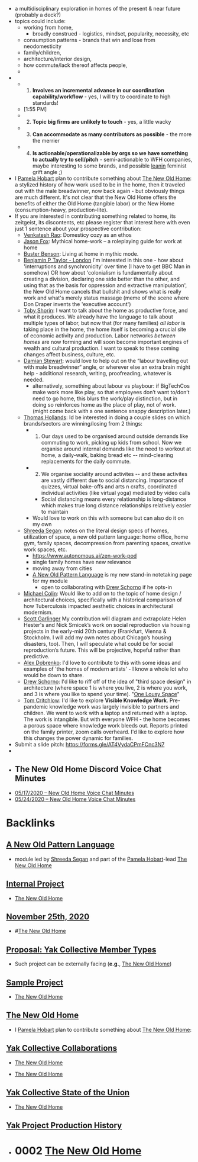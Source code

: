 - a multidisciplinary exploration in homes of the present & near future (probably a deck?)
- topics could include: 
    - working from home, 
        - broadly construed - logistics, mindset, popularity, necessity, etc
    - consumption patterns - brands that win and lose from neodomesticity
    - family/children, 
    - architecture/interior design, 
    - how commute/lack thereof affects people, 
    - 
- 
    - 1. **Involves an incremental advance in our coordination capability/workflow** - yes, I will try to coordinate to high standards!
    - [1:55 PM]
    - 2. **Topic big firms are unlikely to touch** - yes, a little wacky 
    - 3. **Can accommodate as many contributors as possible** - the more the merrier
    - 4. **Is actionable/operationalizable by orgs so we have something to actually try to sell/pitch** - semi-actionable to WFH companies, maybe interesting to some brands, and possible [leanin](<leanin.md>) feminist grift angle ;) 
- I [Pamela Hobart](<Pamela Hobart.md>) plan to contribute something about [The New Old Home](<The New Old Home.md>): a stylized history of how work used to be in the home, then it traveled out with the male breadwinner, now back again - but obviously things are much different. It's not clear that the New Old Home offers the benefits of either the Old Home (tangible labor) or the New Home (consumption-heavy, production-lite).
- If you are interested in contributing something related to home, its zeitgeist, its discontents, etc please register that interest here with even just 1 sentence about your prospective contribution:
    - [Venkatesh Rao](<Venkatesh Rao.md>): Domesticy cozy as an ethos
    - [Jason Fox](<Jason Fox.md>): Mythical home-work – a roleplaying guide for work at home
    - [Buster Benson](<Buster Benson.md>): Living at home in mythic mode. 
    - [Benjamin P Taylor - London](<Benjamin P Taylor - London.md>) I'm interested in this one - how about 'interruptions and synchronicity' over time (I have to get BBC Man in somehow) OR how about 'colonialism is fundamentally about creating a division, declaring one side better than the other, and using that as the basis for oppression and extractive manipulation', the New Old Home cancels that bullshit and shows what is really work and what's merely status massage (meme of the scene where Don Draper invents the 'executive account')
    - [Toby Shorin](<Toby Shorin.md>): I want to talk about the home as productive force, and what it produces. We already have the language to talk about multiple types of labor, but now that (for many families) *all labor* is taking place in the home, the home itself is becoming a crucial site of economic activity and production. Labor networks *between homes* are now forming and will soon become important engines of wealth and cultural production. I want to speak to these coming changes affect business, culture, etc.
    - [Damian Stewart](<Damian Stewart.md>): would love to help out on the “labour travelling out with male breadwinner“ angle, or wherever else an extra brain might help - additional research, writing, proofreading, whatever is needed.
        - alternatively, something about labour vs playbour: if BigTechCos make work more like play, so that employees don’t want to/don’t need to go home, this blurs the work/play distinction, but in doing so reinforces home as the place of play, not of work. (might come back with a one sentence snappy description later.)
    -  [Thomas Hollands](<Thomas Hollands.md>): Id be interested in doing a couple slides on which brands/sectors are winning/losing from 2 things:
        - 1. Our days used to be organised around outside demands like commuting to work, picking up kids from school. Now we organise around internal demands like the need to workout at home, a daily-walk, baking bread etc -- mind-clearing replacements for the daily commute.
        - 2. We organise sociality around activites -- and these activites are vastly different due to social distancing. Importance of quizzes, virtual bake-offs and arts n crafts, coordinated individual activities (like virtual yoga) mediated by video calls
            - Social distancing means every relationship is long-distance which makes true long distance relationships relatively easier to maintain
        - Would love to work on this with someone but can also do it on my own
    - [Shreeda Segan](<Shreeda Segan.md>): notes on the literal design specs of homes, utilization of space, a new old pattern language: home office, home gym, family spaces, decompression from parenting spaces, creative work spaces, etc. 
        - https://www.autonomous.ai/zen-work-pod 
        - single family homes have new relevance 
        - moving away from cities
        - [A New Old Pattern Language](<A New Old Pattern Language.md>)  is my new stand-in notetaking page for my module
            - open to collaborating with [Drew Schorno](<Drew Schorno.md>) if he opts-in
    - [Michael Colin](<Michael Colin.md>): Would like to add on to the topic of home design / architectural choices, specifically with a historical comparison of how Tuberculosis impacted aesthetic choices in architectural modernism.
    - [Scott Garlinger](<Scott Garlinger.md>) My contribution will diagram and extrapolate Helen Hester's and Nick Srnicek’s work on social reproduction via housing projects in the early-mid 20th century (Frankfurt, Vienna & Stockholm. I will add my own notes about Chicago’s housing disasters, too). Then, I will speculate what could be for social reproduction’s future. This will be projective, hopeful rather than predictive. 
    - [Alex Dobrenko](<Alex Dobrenko.md>): I'd love to contribute to this with some ideas and examples of 'the homes of modern artists' - I know a whole lot who would be down to share. 
    - [Drew Schorno](<Drew Schorno.md>): I'd like to riff off of the idea of "third space design" in architecture (where space 1 is where you live, 2 is where you work, and 3 is where you like to spend your time). "[One Lousy Space](<One Lousy Space.md>)" 
    - [Tom Critchlow](<Tom Critchlow.md>): I'd like to explore **Visible Knowledge Work**. Pre-pandemic knowledge work was largely invisible to partners and children. We went to work with a laptop and returned with a laptop. The work is intangible. But with everyone WFH - the home becomes a porous space where knowledge work bleeds out. Reports printed on the family printer, zoom calls overheard. I'd like to explore how this changes the power dynamic for families.
- Submit a slide pitch: https://forms.gle/AT4VydaCPmFCnc3N7
- 
- ## The New Old Home Discord Voice Chat Minutes
- [05/17/2020 – New Old Home Voice Chat Minutes](<05/17/2020 – New Old Home Voice Chat Minutes.md>)
- [05/24/2020 – New Old Home Voice Chat Minutes](<05/24/2020 – New Old Home Voice Chat Minutes.md>)

# Backlinks
## [A New Old Pattern Language](<A New Old Pattern Language.md>)
- module led by [Shreeda Segan](<Shreeda Segan.md>) and part of the [Pamela Hobart](<Pamela Hobart.md>)-lead [The New Old Home](<The New Old Home.md>)

## [Internal Project](<Internal Project.md>)
- [The New Old Home](<The New Old Home.md>)

## [November 25th, 2020](<November 25th, 2020.md>)
- #[The New Old Home](<The New Old Home.md>)

## [Proposal: Yak Collective Member Types](<Proposal: Yak Collective Member Types.md>)
- Such project can be externally facing (__e.g.__, [The New Old Home](<The New Old Home.md>))

## [Sample Project](<Sample Project.md>)
- [The New Old Home](<The New Old Home.md>)

## [The New Old Home](<The New Old Home.md>)
- I [Pamela Hobart](<Pamela Hobart.md>) plan to contribute something about [The New Old Home](<The New Old Home.md>):

## [Yak Collective Collaborations](<Yak Collective Collaborations.md>)
- [The New Old Home](<The New Old Home.md>)

- [The New Old Home](<The New Old Home.md>)

## [Yak Collective State of the Union](<Yak Collective State of the Union.md>)
- [The New Old Home](<The New Old Home.md>)

## [Yak Project Production History](<Yak Project Production History.md>)
- # 0002 [The New Old Home](<The New Old Home.md>)


